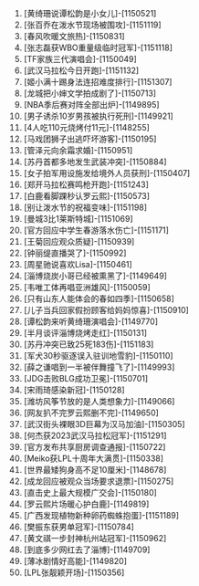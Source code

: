 
1. [黄绮珊说谭松韵是小女儿]-[1150521]
1. [张百乔在泼水节现场被围攻]-[1151119]
1. [春风吹暖文旅热]-[1150831]
1. [张志磊获WBO重量级临时冠军]-[1151118]
1. [TF家族三代演唱会]-[1150049]
1. [武汉马拉松今日开跑]-[1151132]
1. [姬小满十踢身法连招难度排行]-[1151307]
1. [龙城把小婶文学拍成剧了]-[1150713]
1. [NBA季后赛对阵全部出炉]-[1149895]
1. [男子诱杀10岁男孩被执行死刑]-[1149921]
1. [4人吃110元烧烤付11元]-[1148255]
1. [马戏团狮子出逃吓坏游客]-[1150195]
1. [管泽元向余霜求婚]-[1150951]
1. [苏丹首都多地发生武装冲突]-[1150884]
1. [女子拍军用设施发给境外人员获刑]-[1150407]
1. [郑开马拉松赛鸣枪开跑]-[1151243]
1. [白鹿看脚踝秒认罗云熙]-[1150573]
1. [别让泼水节的祝福变味]-[1151198]
1. [曼城3比1莱斯特城]-[1151069]
1. [官方回应中学生春游落水伤亡]-[1151171]
1. [王菊回应观众质疑]-[1150939]
1. [钟丽缇直播哭了]-[1150992]
1. [周星驰说喜欢Lisa]-[1150461]
1. [淄博烧炭小哥已经被熏黑了]-[1149649]
1. [韦唯工体再唱亚洲雄风]-[1150059]
1. [只有山东人能体会的春如四季]-[1150658]
1. [儿子当兵回家假扮顾客给妈妈惊喜]-[1150910]
1. [谭松韵来听黄绮珊演唱会]-[1149770]
1. [半月谈评淄博烧烤走红]-[1150131]
1. [苏丹冲突已致25死183伤]-[1151183]
1. [军犬30秒驱逐误入驻训地雪豹]-[1150110]
1. [薛之谦唱到一半被伴舞撞飞了]-[1149993]
1. [JDG击败BLG成功卫冕]-[1150701]
1. [宋雨琦感染新冠]-[1150128]
1. [潍坊风筝节放的是人类想象力]-[1149066]
1. [网友扒不完罗云熙删不完]-[1149650]
1. [武汉街头裸眼3D巨幕为汉马加油]-[1150305]
1. [何杰获2023武汉马拉松冠军]-[1151291]
1. [官方发布共享厨房调查通报]-[1150722]
1. [Meiko获LPL十周年大满贯]-[1150338]
1. [世界最矮狗身高不足10厘米]-[1148678]
1. [成龙回应被观众当场要求退票]-[1150275]
1. [直击史上最大规模广交会]-[1150180]
1. [罗云熙片场暖心护白鹿]-[1149819]
1. [广西发现植物新种卵药蜘蛛抱蛋]-[1151189]
1. [樊振东获男单冠军]-[1150784]
1. [黄文祺一步封神杭州站冠军]-[1150962]
1. [到底多少网红去了淄博]-[1149709]
1. [薄冰剧情好高能]-[1149820]
1. [LPL张靓颖开场]-[1150356]